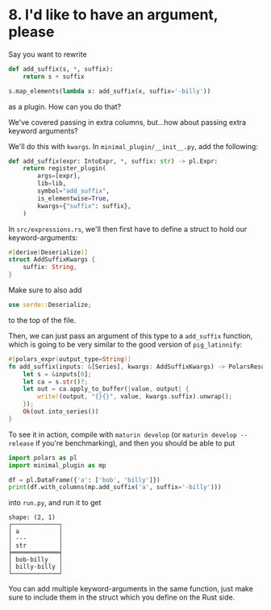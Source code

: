 # 8. I'd like to have an argument, please

Say you want to rewrite
```python
def add_suffix(s, *, suffix):
    return s + suffix

s.map_elements(lambda x: add_suffix(x, suffix='-billy'))
```
as a plugin. How can you do that?

We've covered passing in extra columns, but...how about passing extra
keyword arguments?

We'll do this with `kwargs`. In `minimal_plugin/__init__.py`, add the
following:

```python
def add_suffix(expr: IntoExpr, *, suffix: str) -> pl.Expr:
    return register_plugin(
        args=[expr],
        lib=lib,
        symbol="add_suffix",
        is_elementwise=True,
        kwargs={"suffix": suffix},
    )
```

In `src/expressions.rs`, we'll then first have to define a struct to hold
our keyword-arguments:

```rust
#[derive(Deserialize)]
struct AddSuffixKwargs {
    suffix: String,
}
```
Make sure to also add
```rust
use serde::Deserialize;
```
to the top of the file.

Then, we can just pass an argument of this type to a `add_suffix` function,
which is going to be very similar to the good version of `pig_latinnify`:

```rust
#[polars_expr(output_type=String)]
fn add_suffix(inputs: &[Series], kwargs: AddSuffixKwargs) -> PolarsResult<Series> {
    let s = &inputs[0];
    let ca = s.str()?;
    let out = ca.apply_to_buffer(|value, output| {
        write!(output, "{}{}", value, kwargs.suffix).unwrap();
    });
    Ok(out.into_series())
}
```

To see it in action, compile with `maturin develop` (or `maturin develop --release` if you're
benchmarking), and then you should be able to put
```python
import polars as pl
import minimal_plugin as mp

df = pl.DataFrame({'a': ['bob', 'billy']})
print(df.with_columns(mp.add_suffix('a', suffix='-billy')))
```
into `run.py`, and run it to get
```
shape: (2, 1)
┌─────────────┐
│ a           │
│ ---         │
│ str         │
╞═════════════╡
│ bob-billy   │
│ billy-billy │
└─────────────┘
```
You can add multiple keyword-arguments in the same function, just make sure to
include them in the struct which you define on the Rust side.
